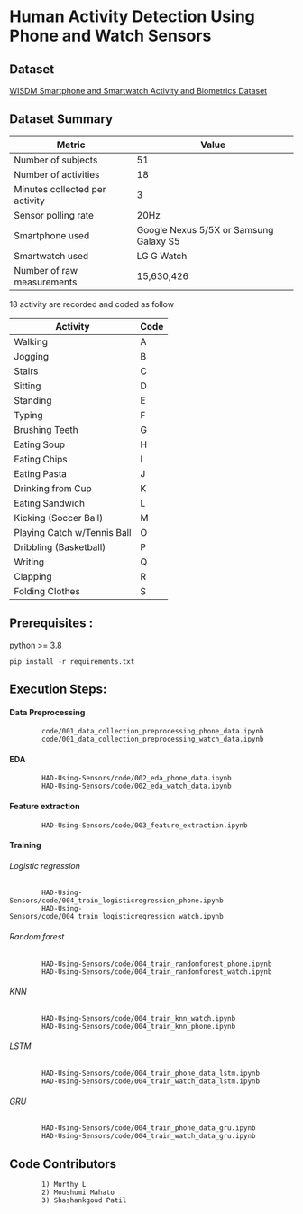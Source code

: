 # Human Activity Detection Using Phone and Watch Sensors
## Dataset
[WISDM Smartphone and Smartwatch Activity and Biometrics Dataset](https://archive.ics.uci.edu/dataset/507/wisdm+smartphone+and+smartwatch+activity+and+biometrics+dataset)

## Dataset Summary
| Metric                     | Value                     |
|----------------------------|---------------------------|
| Number of subjects         | 51                        |
| Number of activities       | 18                        |
| Minutes collected per activity | 3                   |
| Sensor polling rate        | 20Hz                      |
| Smartphone used            | Google Nexus 5/5X or Samsung Galaxy S5 |
| Smartwatch used            | LG G Watch               |
| Number of raw measurements | 15,630,426               |

18 activity are recorded and coded as follow

| Activity                   | Code |
|----------------------------|------|
| Walking                    | A    |
| Jogging                    | B    |
| Stairs                     | C    |
| Sitting                    | D    |
| Standing                   | E    |
| Typing                     | F    |
| Brushing Teeth             | G    |
| Eating Soup                | H    |
| Eating Chips               | I    |
| Eating Pasta               | J    |
| Drinking from Cup          | K    |
| Eating Sandwich            | L    |
| Kicking (Soccer Ball)      | M    |
| Playing Catch w/Tennis Ball| O    |
| Dribbling (Basketball)     | P    |
| Writing                    | Q    |
| Clapping                   | R    |
| Folding Clothes            | S    |

## Prerequisites :
python >= 3.8

    pip install -r requirements.txt

## Execution Steps:

#### Data Preprocessing
            code/001_data_collection_preprocessing_phone_data.ipynb
            code/001_data_collection_preprocessing_watch_data.ipynb
#### EDA
            HAD-Using-Sensors/code/002_eda_phone_data.ipynb
            HAD-Using-Sensors/code/002_eda_watch_data.ipynb
#### Feature extraction
            HAD-Using-Sensors/code/003_feature_extraction.ipynb

#### Training
###### Logistic regression
            HAD-Using-Sensors/code/004_train_logisticregression_phone.ipynb
            HAD-Using-Sensors/code/004_train_logisticregression_watch.ipynb

###### Random forest
            HAD-Using-Sensors/code/004_train_randomforest_phone.ipynb
            HAD-Using-Sensors/code/004_train_randomforest_watch.ipynb

###### KNN
            HAD-Using-Sensors/code/004_train_knn_watch.ipynb
            HAD-Using-Sensors/code/004_train_knn_phone.ipynb

###### LSTM
            HAD-Using-Sensors/code/004_train_phone_data_lstm.ipynb
            HAD-Using-Sensors/code/004_train_watch_data_lstm.ipynb
###### GRU
            HAD-Using-Sensors/code/004_train_phone_data_gru.ipynb
            HAD-Using-Sensors/code/004_train_watch_data_gru.ipynb
            

## Code Contributors 
            1) Murthy L
            2) Moushumi Mahato
            3) Shashankgoud Patil


